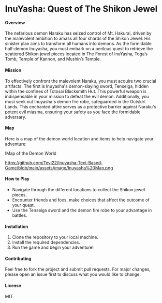 # InuYasha: Quest of The Shikon Jewel

#### Overview
The nefarious demon Naraku has seized control of Mt. Hakurai, driven by the malevolent ambition to amass all four shards of the Shikon Jewel. His sinister plan aims to transform all humans into demons. As the formidable half-demon Inuyasha, you must embark on a perilous quest to retrieve the scattered Shikon jewel pieces located in The Forest of InuYasha, Toga’s Tomb, Temple of Kannon, and Mushin’s Temple.

#### Mission
To effectively confront the malevolent Naraku, you must acquire two crucial artifacts. The first is Inuyasha's demon-slaying sword, Tenseiga, hidden within the confines of Totosai Blacksmith Hut. This powerful weapon is indispensable in your mission to defeat the evil demon. Additionally, you must seek out Inuyasha's demon fire robe, safeguarded in the Outskirt Lands. This enchanted attire serves as a protective barrier against Naraku's potent evil miasma, ensuring your safety as you face the formidable adversary.

#### Map
Here is a map of the demon world location and items to help navigate your adventure:

!Map of the Demon World

https://github.com/Tevi22/Inuyasha-Text-Based-Game/blob/main/assets/image/Inuyasha%20Map.png

#### How to Play
- Navigate through the different locations to collect the Shikon jewel pieces.
- Encounter friends and foes, make choices that affect the outcome of your quest.
- Use the Tenseiga sword and the demon fire robe to your advantage in battles.

#### Installation
1. Clone the repository to your local machine.
2. Install the required dependencies.
3. Run the game and begin your adventure!

#### Contributing
Feel free to fork the project and submit pull requests. For major changes, please open an issue first to discuss what you would like to change.

#### License
MIT